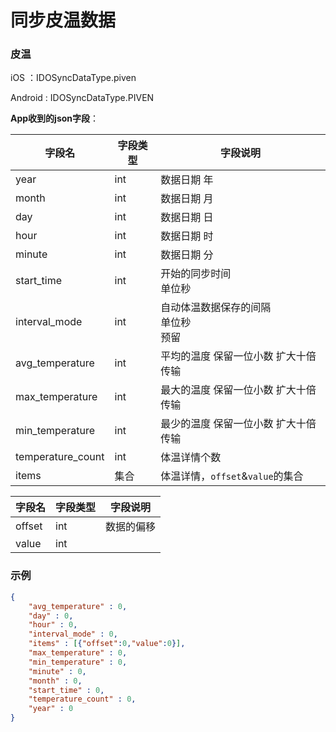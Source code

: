# 同步皮温数据

### 皮温

iOS ：IDOSyncDataType.piven

Android : IDOSyncDataType.PIVEN

**App收到的json字段**：

| 字段名            | 字段类型 | 字段说明                                     |
| ----------------- | -------- | -------------------------------------------- |
| year              | int      | 数据日期 年                                  |
| month             | int      | 数据日期 月                                  |
| day               | int      | 数据日期 日                                  |
| hour              | int      | 数据日期 时                                  |
| minute            | int      | 数据日期 分                                  |
| start_time        | int      | 开始的同步时间 <br />单位秒                  |
| interval_mode     | int      | 自动体温数据保存的间隔<br />单位秒<br />预留 |
| avg_temperature   | int      | 平均的温度 保留一位小数 扩大十倍传输         |
| max_temperature   | int      | 最大的温度 保留一位小数 扩大十倍传输         |
| min_temperature   | int      | 最少的温度 保留一位小数 扩大十倍传输         |
| temperature_count | int      | 体温详情个数                                 |
| items             | 集合     | 体温详情，`offset`&`value`的集合             |

| 字段名 | 字段类型 | 字段说明   |
| ------ | -------- | ---------- |
| offset | int      | 数据的偏移 |
| value  | int      |            |

### 示例

```json
{
    "avg_temperature" : 0,
    "day" : 0,
    "hour" : 0,
    "interval_mode" : 0,
    "items" : [{"offset":0,"value":0}],
    "max_temperature" : 0,
    "min_temperature" : 0,
    "minute" : 0,
    "month" : 0,
    "start_time" : 0,
    "temperature_count" : 0,
    "year" : 0
}
```

